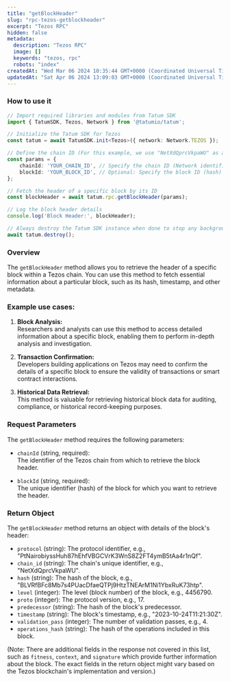 ```yaml
---
title: "getBlockHeader"
slug: "rpc-tezos-getblockheader"
excerpt: "Tezos RPC"
hidden: false
metadata: 
  description: "Tezos RPC"
  image: []
  keywords: "tezos, rpc"
  robots: "index"
createdAt: "Wed Mar 06 2024 10:35:44 GMT+0000 (Coordinated Universal Time)"
updatedAt: "Sat Apr 06 2024 13:09:03 GMT+0000 (Coordinated Universal Time)"
---
```




### How to use it

```typescript
// Import required libraries and modules from Tatum SDK
import { TatumSDK, Tezos, Network } from '@tatumio/tatum';

// Initialize the Tatum SDK for Tezos
const tatum = await TatumSDK.init<Tezos>({ network: Network.TEZOS });

// Define the chain ID (For this example, we use "NetXdQprcVkpaWU" as a placeholder)
const params = {
    chainId: 'YOUR_CHAIN_ID', // Specify the chain ID (Network identifier)
    blockId: 'YOUR_BLOCK_ID', // Optional: Specify the block ID (hash)
};

// Fetch the header of a specific block by its ID
const blockHeader = await tatum.rpc.getBlockHeader(params);

// Log the block header details
console.log('Block Header:', blockHeader);

// Always destroy the Tatum SDK instance when done to stop any background processes
await tatum.destroy();
```

### Overview

The `getBlockHeader` method allows you to retrieve the header of a specific block within a Tezos chain. You can use this method to fetch essential information about a particular block, such as its hash, timestamp, and other metadata.

### Example use cases:

1. **Block Analysis:**  
   Researchers and analysts can use this method to access detailed information about a specific block, enabling them to perform in-depth analysis and investigation.

2. **Transaction Confirmation:**  
   Developers building applications on Tezos may need to confirm the details of a specific block to ensure the validity of transactions or smart contract interactions.

3. **Historical Data Retrieval:**  
   This method is valuable for retrieving historical block data for auditing, compliance, or historical record-keeping purposes.

### Request Parameters

The `getBlockHeader` method requires the following parameters:

- `chainId` (string, required):  
  The identifier of the Tezos chain from which to retrieve the block header.

- `blockId` (string, required):  
  The unique identifier (hash) of the block for which you want to retrieve the header.

### Return Object

The `getBlockHeader` method returns an object with details of the block's header:

- `protocol` (string): The protocol identifier, e.g., "PtNairobiyssHuh87hEhfVBGCVrK3WnS8Z2FT4ymB5tAa4r1nQf".
- `chain_id` (string): The chain's unique identifier, e.g., "NetXdQprcVkpaWU".
- `hash` (string): The hash of the block, e.g., "BLVRfBFc8Mb7s4PUacDfaeQTPj9HtzTNEArM1Ni1YbxRuK73htp".
- `level` (integer): The level (block number) of the block, e.g., 4456790.
- `proto` (integer): The protocol version, e.g., 17.
- `predecessor` (string): The hash of the block's predecessor.
- `timestamp` (string): The block's timestamp, e.g., "2023-10-24T11:21:30Z".
- `validation_pass` (integer): The number of validation passes, e.g., 4.
- `operations_hash` (string): The hash of the operations included in this block.

(Note: There are additional fields in the response not covered in this list, such as `fitness`, `context`, and `signature` which provide further information about the block. The exact fields in the return object might vary based on the Tezos blockchain's implementation and version.)
